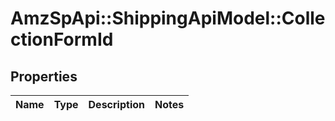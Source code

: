 # AmzSpApi::ShippingApiModel::CollectionFormId

## Properties
Name | Type | Description | Notes
------------ | ------------- | ------------- | -------------

